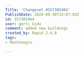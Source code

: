 ```yaml
---
Title: 'Changeset #157302464'
PublishDate: 2024-09-30T15:07:02Z
id: 157302464
user: gerti kida
comment: added new buildings
created_by: Rapid 2.4.0
tags:
- Montenegro

---
```

